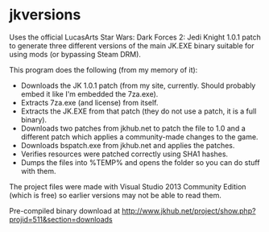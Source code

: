 # jkversions
Uses the official LucasArts Star Wars: Dark Forces 2: Jedi Knight 1.0.1 patch to generate three different versions of the main JK.EXE binary suitable for using mods (or bypassing Steam DRM).

This program does the following (from my memory of it):

- Downloads the JK 1.0.1 patch (from my site, currently. Should probably embed it like I'm embedded the 7za.exe).
- Extracts 7za.exe (and license) from itself.
- Extracts the JK.EXE from that patch (they do not use a patch, it is a full binary).
- Downloads two patches from jkhub.net to patch the file to 1.0 and a different patch which applies a community-made changes to the game.
- Downloads bspatch.exe from jkhub.net and applies the patches.
- Verifies resources were patched correctly using SHA1 hashes.
- Dumps the files into %TEMP% and opens the folder so you can do stuff with them.

The project files were made with Visual Studio 2013 Community Edition (which is free) so earlier versions may not be able to read them.

Pre-compiled binary download at http://www.jkhub.net/project/show.php?projid=511&section=downloads
